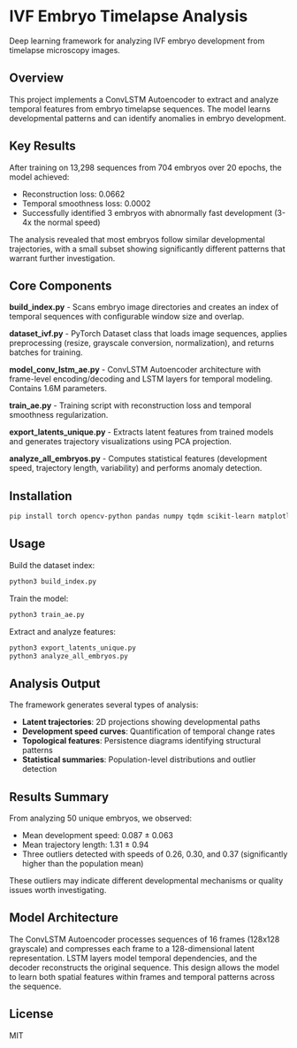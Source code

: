# IVF Embryo Timelapse Analysis

Deep learning framework for analyzing IVF embryo development from timelapse microscopy images.

## Overview

This project implements a ConvLSTM Autoencoder to extract and analyze temporal features from embryo timelapse sequences. The model learns developmental patterns and can identify anomalies in embryo development.

## Key Results

After training on 13,298 sequences from 704 embryos over 20 epochs, the model achieved:

- Reconstruction loss: 0.0662
- Temporal smoothness loss: 0.0002
- Successfully identified 3 embryos with abnormally fast development (3-4x the normal speed)

The analysis revealed that most embryos follow similar developmental trajectories, with a small subset showing significantly different patterns that warrant further investigation.

## Core Components

**build_index.py** - Scans embryo image directories and creates an index of temporal sequences with configurable window size and overlap.

**dataset_ivf.py** - PyTorch Dataset class that loads image sequences, applies preprocessing (resize, grayscale conversion, normalization), and returns batches for training.

**model_conv_lstm_ae.py** - ConvLSTM Autoencoder architecture with frame-level encoding/decoding and LSTM layers for temporal modeling. Contains 1.6M parameters.

**train_ae.py** - Training script with reconstruction loss and temporal smoothness regularization.

**export_latents_unique.py** - Extracts latent features from trained models and generates trajectory visualizations using PCA projection.

**analyze_all_embryos.py** - Computes statistical features (development speed, trajectory length, variability) and performs anomaly detection.

## Installation

```bash
pip install torch opencv-python pandas numpy tqdm scikit-learn matplotlib ripser persim
```

## Usage

Build the dataset index:
```bash
python3 build_index.py
```

Train the model:
```bash
python3 train_ae.py
```

Extract and analyze features:
```bash
python3 export_latents_unique.py
python3 analyze_all_embryos.py
```

## Analysis Output

The framework generates several types of analysis:

- **Latent trajectories**: 2D projections showing developmental paths
- **Development speed curves**: Quantification of temporal change rates
- **Topological features**: Persistence diagrams identifying structural patterns
- **Statistical summaries**: Population-level distributions and outlier detection

## Results Summary

From analyzing 50 unique embryos, we observed:

- Mean development speed: 0.087 ± 0.063
- Mean trajectory length: 1.31 ± 0.94
- Three outliers detected with speeds of 0.26, 0.30, and 0.37 (significantly higher than the population mean)

These outliers may indicate different developmental mechanisms or quality issues worth investigating.

## Model Architecture

The ConvLSTM Autoencoder processes sequences of 16 frames (128x128 grayscale) and compresses each frame to a 128-dimensional latent representation. LSTM layers model temporal dependencies, and the decoder reconstructs the original sequence. This design allows the model to learn both spatial features within frames and temporal patterns across the sequence.

## License

MIT
